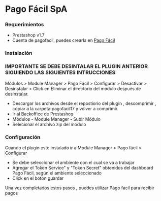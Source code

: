# Pago Fácil SpA

### Requerimientos

- Prestashop v1.7
- Cuenta de pagofacil, puedes crearla en [Pago Fácil](https://dashboard.pagofacil.cl/)

### Instalación

### IMPORTANTE SE DEBE DESINTALAR EL PLUGIN ANTERIOR SIGUIENDO LAS SIGUIENTES INTRUCCIONES

Módulos > Module Manager > Pago Fácil > Configurar > Desactivar > Desinstalar > Click en Eliminar el directorio del módulo después de desinstalar.

- Descargar los archivos desde el repostiorio del plugin , descomprimir , copiar a la carpeta pagofacil17 y volver a comprimir.
- Ir al Backoffice de Prestashop
- Módulos - Module Manager - Subir Módulo
- Selecionar  el archivo zip del módulo

### Configuración

Cuando el plugin este instalado ir a Module Manager > Pago fácil  > Configurar

- Se debe seleccionar el ambiente con el cual se va a trabajar
- Agregar el Token Service" y "Token Secret" obtenidos del dashboard Pago Fácil, según el ambiente seleccionado
- Click en el boton guardar

Una vez completados estos pasos , puedes utilizar Págo facil para recibir pagos
